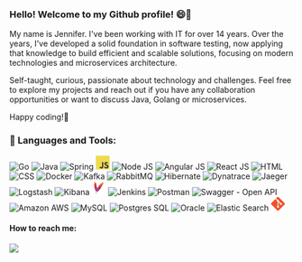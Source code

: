 ### Hello! Welcome to my Github profile! 😄🔭

My name is Jennifer. I've been working with IT for over 14 years. 
Over the years, I've developed a solid foundation in software testing, now applying that knowledge to build efficient and scalable solutions, focusing on modern technologies and microservices architecture.

Self-taught, curious, passionate about technology and challenges.
Feel free to explore my projects and reach out if you have any collaboration opportunities or want to discuss Java, Golang or microservices.

Happy coding!🚀

### 🚀 Languages and Tools:</summary>

<p align="left">
<img height="25" src="https://www.vectorlogo.zone/logos/golang/golang-ar21.svg" title="Go" alt="Go" /></code>
<img height="25" src="https://www.vectorlogo.zone/logos/java/java-icon.svg" title="Java" alt="Java" /></code>
<img width="25" height="25" src="https://www.vectorlogo.zone/logos/springio/springio-icon.svg" title="Spring" alt="Spring" /></code>
<img width="25" height="25" src="https://raw.githubusercontent.com/devicons/devicon/master/icons/javascript/javascript-original.svg" title="JavaScript" alt="JavaScript" />
<img height="25" src="https://www.vectorlogo.zone/logos/nodejs/nodejs-horizontal.svg" title="Node JS" alt="Node JS">
<img width="25" height="25" src="https://www.vectorlogo.zone/logos/angular/angular-icon.svg" title="Angular JS" alt="Angular JS" />
<img width="25" height="25" src="https://www.vectorlogo.zone/logos/reactjs/reactjs-icon.svg" title="React JS" alt="React JS" />
<img width="25" height="25" src="https://www.vectorlogo.zone/logos/w3_html5/w3_html5-icon.svg" title="HTML" alt="HTML" />
<img width="25" height="25" src="https://www.vectorlogo.zone/logos/w3_css/w3_css-icon.svg" title="CSS" alt="CSS" />
<img height="25" src="https://www.vectorlogo.zone/logos/docker/docker-icon.svg" title="Docker" alt="Docker" />
<img width="25" height="25" src="https://www.vectorlogo.zone/logos/apache_kafka/apache_kafka-vertical.svg" title="Kafka" alt="Kafka" /></code>
<img width="25" height="25" src="https://www.vectorlogo.zone/logos/rabbitmq/rabbitmq-icon.svg" title="RabbitMQ" alt="RabbitMQ" /></code>
<img width="25" height="25" src="https://www.vectorlogo.zone/logos/hibernate/hibernate-icon.svg" title="Hibernate" alt="Hibernate" /></code>
<img width="25" height="25" src="https://www.vectorlogo.zone/logos/dynatrace/dynatrace-icon.svg" title="Dynatrace" alt="Dynatrace" /></code>
<img width="25" height="25" src="https://www.vectorlogo.zone/logos/jaegertracingio/jaegertracingio-icon.svg" title="Jaeger" alt="Jaeger" /></code>
<img width="25" height="25" src="https://www.vectorlogo.zone/logos/elasticco_logstash/elasticco_logstash-icon.svg" title="Logstash" alt="Logstash" /></code>
<img width="25" height="25" src="https://www.vectorlogo.zone/logos/elasticco_kibana/elasticco_kibana-icon.svg" title="Kibana" alt="Kibana" /></code>
<img width="25" height="25" src="https://raw.githubusercontent.com/vscode-icons/vscode-icons/master/icons/file_type_maven.svg" title="Apache Maven" alt="Apache Maven" /></code>
<img width="25" height="25" src="https://www.vectorlogo.zone/logos/jenkins/jenkins-icon.svg" title="Jenkins" alt="Jenkins" /></code>
<img width="25" height="25" src="https://www.vectorlogo.zone/logos/getpostman/getpostman-icon.svg" title="Postman" alt="Postman" /></code>
<img width="25" height="25" src="https://www.vectorlogo.zone/logos/openapis/openapis-icon.svg" title="Swagger - Open API" alt="Swagger - Open API" /></code>
<img width="25" height="25" src="https://www.vectorlogo.zone/logos/amazon_aws/amazon_aws-icon.svg" title="Amazon AWS" alt="Amazon AWS" /></code>
<img width="25" height="25" src="https://www.vectorlogo.zone/logos/mysql/mysql-icon.svg" title="MySQL" alt="MySQL"/></code>
<img width="25" height="25" src="https://www.vectorlogo.zone/logos/postgresql/postgresql-icon.svg" title="Postgres SQL" alt="Postgres SQL"/></code>
<img width="25" height="25" src="https://www.vectorlogo.zone/logos/oracle/oracle-icon.svg" title="Oracle" alt="Oracle"/></code>
<img width="22" height="25" src="https://www.vectorlogo.zone/logos/elastic/elastic-icon.svg" title="Elastic Search" alt="Elastic Search"/></code>
<img height="25" src="https://raw.githubusercontent.com/devicons/devicon/master/icons/git/git-original.svg" title="GIT" alt="GIT">
</p>

#### How to reach me:

<div>
<a href="https://www.linkedin.com/in/jennifer-aline-dos-santos" target="_blank"><img src="https://img.shields.io/badge/-LinkedIn-%230077B5?style=for-the-badge&logo=linkedin&logoColor=white" target="_blank"></a>   
</div>
